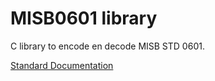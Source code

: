 # MISB0601 library

C library to encode en decode MISB STD 0601.

[Standard Documentation](https://gwg.nga.mil/misb/docs/standards/ST0601.6.pdf)
